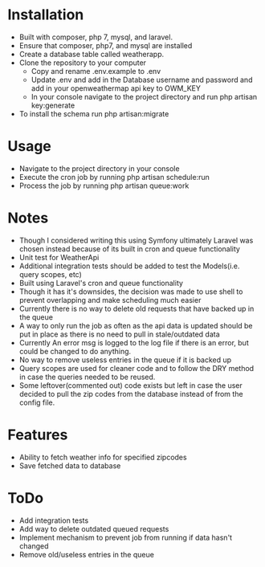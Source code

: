 
# Installation
- Built with composer, php 7, mysql, and laravel.
- Ensure that composer, php7, and mysql are installed
- Create a database table called weatherapp.
- Clone the repository to your computer
    - Copy and rename .env.example to .env 
    - Update .env and add in the Database username and password and add in your openweathermap api key to OWM_KEY
    - In your console navigate to the project directory and run php artisan key:generate 
- To install the schema run php artisan:migrate 

# Usage
- Navigate to the project directory in your console
- Execute the cron job by running php artisan schedule:run
- Process the job by running  php artisan queue:work

# Notes
- Though I considered writing this using Symfony ultimately Laravel was chosen instead because of its built in cron and queue functionality
- Unit test for WeatherApi
- Additional integration tests should be added to test the Models(i.e. query scopes, etc)
- Built using Laravel's cron and queue functionality
- Though it has it's downsides, the decision was made to use shell to prevent overlapping and make scheduling much easier
- Currently there is no way to delete old requests that have backed up in the queue
- A way to only run the job as often as the api data is updated should be put in place as there is no need to pull in stale/outdated data
- Currently An error msg is logged to the log file if there is an error, but could be changed to do anything.
- No way to remove useless entries in the queue if it is backed up
- Query scopes are used for cleaner code and to follow the DRY method in case the queries needed to be reused.
- Some leftover(commented out) code exists but left in case the user decided to pull the zip codes from the database instead of from the config file.

# Features
- Ability to fetch weather info for specified zipcodes
- Save fetched data to database

# ToDo
- Add integration tests
- Add way to delete outdated queued requests
- Implement mechanism to prevent job from running if data hasn't changed 
- Remove old/useless entries in the queue 